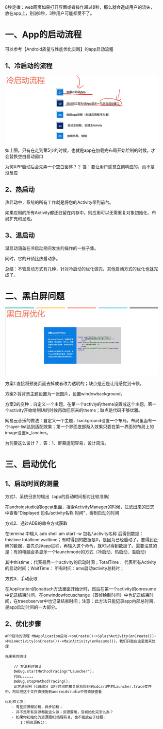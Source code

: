 8秒定律：web网页如果打开界面或者操作超过8秒，那么就会造成用户的流失，放在app上，别说8秒，3秒用户可能都受不了。

# 一、App的启动流程
可以参考【Android质量与性能优化实践】的app启动流程
## 1、冷启动的流程
![app冷启动流程](https://github.com/h616016784/android_qesAndSumUp/blob/master/vippic/app%E5%86%B7%E5%90%AF%E5%8A%A8.jpg)
如上图，只有在走到第5步的时候，也就是app在加载完布局开始绘制的时候，才会替换空白启动窗口

为何APP启动后会先弄一个空白窗体？？
答：要让用户感觉立刻响应的，而不是没反应

## 2、热启动
热启动中，系统的所有工作就是将您的Activity带到前台。

如果应用的所有Activity都还驻留在内存中，则应用可以无需重复对象初始化、布局扩充和呈现。

## 3、温启动
温启动涵盖在冷启动期间发生的操作的一些子集。

同时，它的开销比热启动多。

总结：不管启动方式有几种，针对冷启动的优化做完，其他启动方式的优化也就完成了。

# 二、黑白屏问题

![app冷启动流程](https://github.com/h616016784/android_qesAndSumUp/blob/master/vippic/App%E9%BB%91%E7%99%BD%E5%B1%8F%E4%BC%98%E5%8C%96.jpg)

方案1:直接将预览页面去掉或者改为透明的；缺点是还是让用感觉到卡顿。

方案2:将背景主题设置为一张图片，设置windowbackground。

方案2的变种：自定义一个主题，在第一个activiy的theme设置成这个主题。第一个activity开始绘制UI的时候再改回原来的theme；缺点是代码不够优雅。

网易云音乐的做法：自定义一个主题，background设置一个布局，布局里面有一个layer-list达到适配效果；第一个界面底部渐入效果只要在第一界面的布局上的image设置ic_lancher。

为何要这么设计？，答：1、屏幕适配容易，设计简洁。

# 三、启动优化

## 1、启动时间的测量
方式1、系统日志的输出（app的启动时间相对比较准确）

在androidstudio的logcat里面，搜索ActivityManager的时候，过滤出来的日志中查看“Displayed 包名/activity名称 时间”，得到启动的时间

方式2、通过ADB的命令方式获取

在terminal中输入 adb shell am start -w 包名/.activity名称 后得到数据：thistime totaltime waittime；有时得到的数据是0，是因为已经启动了，要得到正确的数据，要先杀掉app进程，再输入这个命令，就可以得到数据了。需要注意的是：有的电脑会多显示一个launchmode的方式（冷启动、热启动、温启动）

其中thistime：代表最后一个activity的启动时间；TotalTime： 代表所有Activity的启动时间；WaitTime： 所有时间：ams启动activity总耗时；

方式3、手动获取

在Application的onattach方法里面开始计时，然后在第一个activity的onresume中记录结束时间，在onwindowfocuschange（首帧绘制时间）中也记录结束时间，在treeobserver中也记录结束时间；注意：此方法只能记录app内部总时间，是app启动时间的一大部分。

## 2、优化步骤

    APP启动的流程 MNApplication启动->onCreate()->SplashActivity(onCreate())->MainActivity(onCreate())->MainActivity(onResume())，我们只能在这里面来处理
    
    先来耗时统计
    
        // 方法耗时统计
        Debug.startMethodTracing("Launcher");
        代码。。。。。。。
        Debug.stopMethodTracing();
        此方法会把 代码部分 运行时间的相关信息保存到sdcard中的Launcher.trace文件中，然后把这个文件直接拖到androidstudio中可直接查看
        
    优化相关项：
       - 有些资源懒加载，异步加载；
       - 并不是所有资源都能这么做；资源要用，没初始化完怎么办？
       - 如果你初始化的资源跟UI线程有关，也不能放在子线程；
           1：把资源拆分；
     
